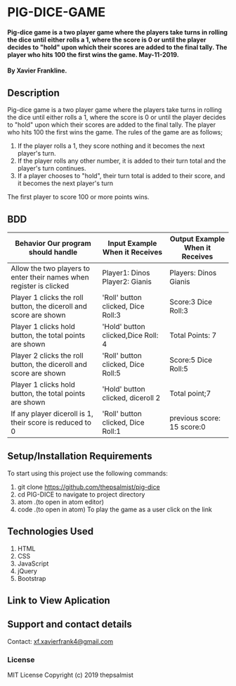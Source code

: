 # PIG-DICE-GAME
#### Pig-dice game is a two player game where the players take turns in rolling the dice until either rolls a 1, where the score is 0 or until the player decides to "hold" upon which their scores are added to the final tally. The player who hits 100 the first wins the game. May-11-2019.
#### By Xavier Frankline.
## Description
Pig-dice game is a two player game where the players take turns in rolling the dice until either rolls a 1, where the score is 0 or until the player decides to "hold" upon which their scores are added to the final tally. The player who hits 100 the first wins the game.
The rules of the game are as follows;
1. If the player rolls a 1, they score nothing and it becomes the next player's turn.
2. If the player rolls any other number, it is added to their turn total and the player's turn continues.
3. If a player chooses to "hold", their turn total is added to their score, and it becomes the next player's turn

The first player to score 100 or more points wins.

## BDD
| Behavior Our program should handle                                  | Input Example When it Receives      | Output Example When it Receives |
|---------------------------------------------------------------------|-------------------------------------|---------------------------------|
| Allow the two players to enter their names when register is clicked | Player1: Dinos Player2: Gianis      | Players: Dinos   Gianis         |
| Player 1 clicks the roll button, the diceroll and score are shown   | 'Roll' button clicked, Dice Roll:3  | Score:3 Dice Roll:3             |
| Player 1 clicks hold button, the total points are shown             | 'Hold' button clicked,Dice Roll: 4  | Total Points: 7                 |
| Player 2 clicks the roll button, the diceroll and score are shown   | 'Roll' button clicked, Dice Roll:5  | Score:5 Dice Roll:5             |
| Player 1 clicks hold button, the total points are shown             | 'Hold' button clicked, diceroll 2   | Total point;7                   |
| If any player diceroll is 1, their score is reduced to 0            | 'Roll' button clicked, Dice Roll:1  | previous score: 15 score:0      |
## Setup/Installation Requirements
To start using this project use the following commands:
1. git clone https://github.com/thepsalmist/pig-dice
2. cd PIG-DICE to navigate to project directory
3. atom .(to open in atom editor)
4. code .(to open in atom)
To play the game as a user click on the link

## Technologies Used
1. HTML
2. CSS
3. JavaScript
4. jQuery
5. Bootstrap


## Link to View Aplication

## Support and contact details
Contact: xf.xavierfrank4@gmail.com
### License
MIT License
Copyright (c) 2019 thepsalmist
